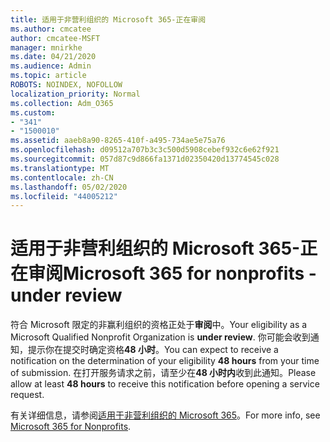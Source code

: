 ```yaml
---
title: 适用于非营利组织的 Microsoft 365-正在审阅
ms.author: cmcatee
author: cmcatee-MSFT
manager: mnirkhe
ms.date: 04/21/2020
ms.audience: Admin
ms.topic: article
ROBOTS: NOINDEX, NOFOLLOW
localization_priority: Normal
ms.collection: Adm_O365
ms.custom:
- "341"
- "1500010"
ms.assetid: aaeb8a90-8265-410f-a495-734ae5e75a76
ms.openlocfilehash: d09512a707b3c3c500d5908cebef932c6e62f921
ms.sourcegitcommit: 057d87c9d866fa1371d02350420d13774545c028
ms.translationtype: MT
ms.contentlocale: zh-CN
ms.lasthandoff: 05/02/2020
ms.locfileid: "44005212"
---
```

# <a name="microsoft-365-for-nonprofits---under-review"></a><span data-ttu-id="ee5a5-102">适用于非营利组织的 Microsoft 365-正在审阅</span><span class="sxs-lookup"><span data-stu-id="ee5a5-102">Microsoft 365 for nonprofits - under review</span></span>

<span data-ttu-id="ee5a5-103">符合 Microsoft 限定的非赢利组织的资格正处于**审阅**中。</span><span class="sxs-lookup"><span data-stu-id="ee5a5-103">Your eligibility as a Microsoft Qualified Nonprofit Organization is **under review**.</span></span> <span data-ttu-id="ee5a5-104">你可能会收到通知，提示你在提交时确定资格**48 小时**。</span><span class="sxs-lookup"><span data-stu-id="ee5a5-104">You can expect to receive a notification on the determination of your eligibility **48 hours** from your time of submission.</span></span> <span data-ttu-id="ee5a5-105">在打开服务请求之前，请至少在**48 小时内**收到此通知。</span><span class="sxs-lookup"><span data-stu-id="ee5a5-105">Please allow at least **48 hours** to receive this notification before opening a service request.</span></span> 

<span data-ttu-id="ee5a5-106">有关详细信息，请参阅[适用于非营利组织的 Microsoft 365](https://www.microsoft.com/nonprofits/microsoft-365)。</span><span class="sxs-lookup"><span data-stu-id="ee5a5-106">For more info, see [Microsoft 365 for Nonprofits](https://www.microsoft.com/nonprofits/microsoft-365).</span></span> 
